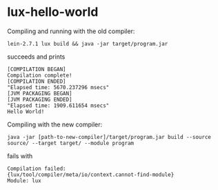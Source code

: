 # lux-hello-world

Compiling and running with the old compiler:

    lein-2.7.1 lux build && java -jar target/program.jar

succeeds and prints

    [COMPILATION BEGAN]
    Compilation complete!
    [COMPILATION ENDED]
    "Elapsed time: 5670.237296 msecs"
    [JVM PACKAGING BEGAN]
    [JVM PACKAGING ENDED]
    "Elapsed time: 1909.611654 msecs"
    Hello World!


Compiling with the new compiler:

    java -jar [path-to-new-compiler]/target/program.jar build --source source/ --target target/ --module program

fails with

    Compilation failed:
    {lux/tool/compiler/meta/io/context.cannot-find-module}
    Module: lux
